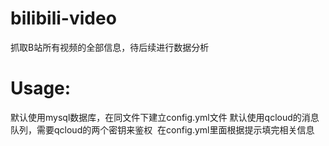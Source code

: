 # bilibili-video
抓取B站所有视频的全部信息，待后续进行数据分析

# Usage:
  默认使用mysql数据库，在同文件下建立config.yml文件 
  默认使用qcloud的消息队列，需要qcloud的两个密钥来鉴权
  在config.yml里面根据提示填完相关信息

